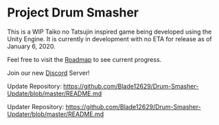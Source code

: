 # Project Drum Smasher

This is a WIP Taiko no Tatsujin inspired game being developed using the Unity Engine. It is currently in development with no ETA for release as of January 6, 2020.


Feel free to visit the [Roadmap](https://trello.com/b/26vG8T7M/project-drum-smasher "Project Drum Smasher on Trello") to see current progress.

Join our new [Discord](https://discord.gg/eVdng2P "Official Project Drum Smasher Discord Server") Server!

Update Repository: https://github.com/Blade12629/Drum-Smasher-Update/blob/master/README.md

Updater Repository: https://github.com/Blade12629/Drum-Smasher-Updater/blob/master/README.md
